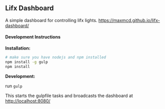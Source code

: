 ## Lifx Dashboard

A simple dashboard for controlling lifx lights. https://maxmcd.github.io/lifx-dashboard/

#### Development Instructions

**Installation:**
```bash
# make sure you have nodejs and npm installed
npm install -g gulp
npm install
```

**Development:**

run `gulp`

This starts the gulpfile tasks and broadcasts the dashboard at [http://localhost:8080/](http://localhost:8080/)